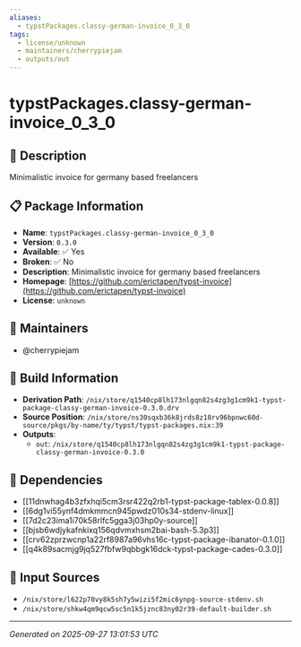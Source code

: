 ```yaml
---
aliases:
  - typstPackages.classy-german-invoice_0_3_0
tags:
  - license/unknown
  - maintainers/cherrypiejam
  - outputs/out
---
```


# typstPackages.classy-german-invoice_0_3_0

## 📝 Description

Minimalistic invoice for germany based freelancers

## 📋 Package Information

- **Name**: `typstPackages.classy-german-invoice_0_3_0`
- **Version**: `0.3.0`
- **Available**: ✅ Yes
- **Broken**: ✅ No
- **Description**: Minimalistic invoice for germany based freelancers
- **Homepage**: [https://github.com/erictapen/typst-invoice](https://github.com/erictapen/typst-invoice)
- **License**: `unknown`
## 👥 Maintainers

- @cherrypiejam


## 🔧 Build Information

- **Derivation Path**: `/nix/store/q1540cp8lh173nlgqn82s4zg3g1cm9k1-typst-package-classy-german-invoice-0.3.0.drv`
- **Source Position**: `/nix/store/ns30sqxb36k8jrds8z18rv96bpnwc60d-source/pkgs/by-name/ty/typst/typst-packages.nix:39`
- **Outputs**:
  - `out`:  `/nix/store/q1540cp8lh173nlgqn82s4zg3g1cm9k1-typst-package-classy-german-invoice-0.3.0`

## 🔗 Dependencies

- [[11dnwhag4b3zfxhqi5cm3rsr422q2rb1-typst-package-tablex-0.0.8]]
- [[6dg1vi55ynf4dmkmmcn945pwdz010s34-stdenv-linux]]
- [[7d2c23ima1i70k58rlfc5gga3j03hp0y-source]]
- [[bjsb6wdjykafnkixq156qdvmxhsm2bai-bash-5.3p3]]
- [[crv62zprzwcnp1a22rf8987a96vhs16c-typst-package-ibanator-0.1.0]]
- [[q4k89sacmjg9jq527fbfw9qbbgk16dck-typst-package-cades-0.3.0]]

## 📁 Input Sources

- `/nix/store/l622p70vy8k5sh7y5wizi5f2mic6ynpg-source-stdenv.sh`
- `/nix/store/shkw4qm9qcw5sc5n1k5jznc83ny02r39-default-builder.sh`

---
*Generated on 2025-09-27 13:01:53 UTC*
